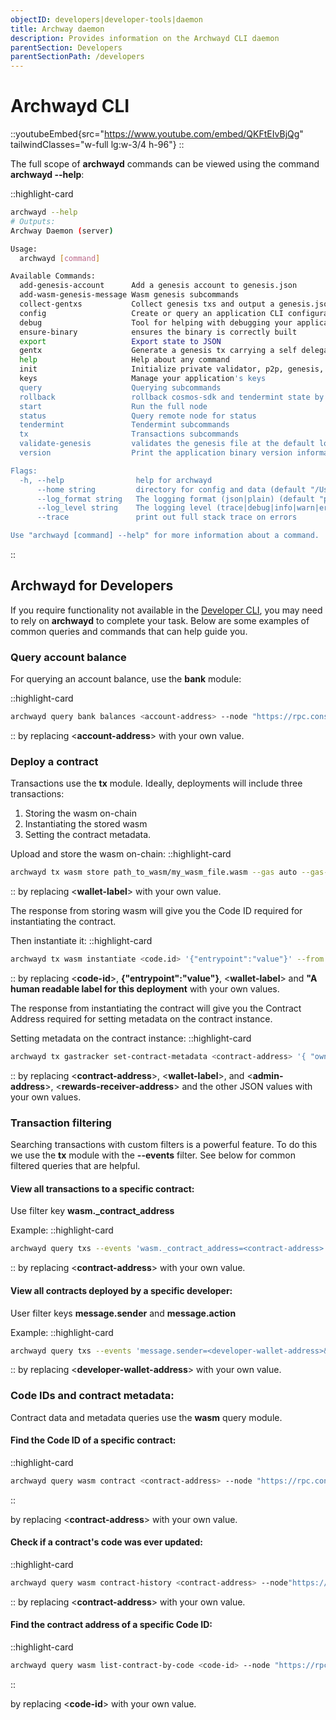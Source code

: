 ```yaml
---
objectID: developers|developer-tools|daemon
title: Archway daemon
description: Provides information on the Archwayd CLI daemon
parentSection: Developers
parentSectionPath: /developers
---
```


# Archwayd CLI

::youtubeEmbed{src="https://www.youtube.com/embed/QKFtEIvBjQg" tailwindClasses="w-full lg:w-3/4 h-96"}
::


The full scope of **archwayd** commands can be viewed using the command **archwayd --help**:

::highlight-card

```bash
archwayd --help
# Outputs:
Archway Daemon (server)

Usage:
  archwayd [command]

Available Commands:
  add-genesis-account      Add a genesis account to genesis.json
  add-wasm-genesis-message Wasm genesis subcommands
  collect-gentxs           Collect genesis txs and output a genesis.json file
  config                   Create or query an application CLI configuration file
  debug                    Tool for helping with debugging your application
  ensure-binary            ensures the binary is correctly built
  export                   Export state to JSON
  gentx                    Generate a genesis tx carrying a self delegation
  help                     Help about any command
  init                     Initialize private validator, p2p, genesis, and application configuration files
  keys                     Manage your application's keys
  query                    Querying subcommands
  rollback                 rollback cosmos-sdk and tendermint state by one height
  start                    Run the full node
  status                   Query remote node for status
  tendermint               Tendermint subcommands
  tx                       Transactions subcommands
  validate-genesis         validates the genesis file at the default location or at the location passed as an arg
  version                  Print the application binary version information

Flags:
  -h, --help                help for archwayd
      --home string         directory for config and data (default "/Users/adrianthompson/.archway")
      --log_format string   The logging format (json|plain) (default "plain")
      --log_level string    The logging level (trace|debug|info|warn|error|fatal|panic) (default "info")
      --trace               print out full stack trace on errors

Use "archwayd [command] --help" for more information about a command.
```

::

## Archwayd for Developers

If you require functionality not available in the <a href="https://www.npmjs.com/package/@archwayhq/cli" target="_blank" >Developer CLI</a>, you may need to rely on **archwayd** to complete your task. Below are some examples of common queries and commands that can help guide you.

### Query account balance

For querying an account balance, use the **bank** module:

::highlight-card

```bash
archwayd query bank balances <account-address> --node "https://rpc.constantine.archway.tech:443"
```

::
by replacing <**account-address**> with your own value.


### Deploy a contract

Transactions use the **tx** module. Ideally, deployments will include three transactions: 
1) Storing the wasm on-chain
2) Instantiating the stored wasm
3) Setting the contract metadata.

Upload and store the wasm on-chain:
::highlight-card

```bash
archwayd tx wasm store path_to_wasm/my_wasm_file.wasm --gas auto --gas-prices $(archwayd q rewards estimate-fees 1 --node 'https://rpc.constantine.archway.tech:443' --output json | jq -r '.gas_unit_price | (.amount + .denom)') --gas-adjustment 1.4 --from <wallet-label> --chain-id "constantine-3" --node "https://rpc.constantine.archway.tech:443" --broadcast-mode sync --output json -y
```

::
by replacing <**wallet-label**> with your own value.


The response from storing wasm will give you the Code ID required for instantiating the contract.

Then instantiate it:
::highlight-card

```bash
archwayd tx wasm instantiate <code.id> '{"entrypoint":"value"}' --from <wallet-label> --label "A human readable label for this deployment" --gas auto --gas-prices $(archwayd q rewards estimate-fees 1 --node 'https://rpc.constantine.archway.tech:443' --output json | jq -r '.gas_unit_price | (.amount + .denom)') --gas-adjustment 1.4 --chain-id "constantine-3" --node "https://rpc.constantine.archway.tech:443" --broadcast-mode sync --output json -y
```

::
by replacing <**code-id**>, **{"entrypoint":"value"}**, <**wallet-label**> and
**"A human readable label for this deployment** with your own values.


The response from instantiating the contract will give you the Contract Address required for setting metadata on the contract instance.

Setting metadata on the contract instance:
::highlight-card

```bash
archwayd tx gastracker set-contract-metadata <contract-address> '{ "owner_address": <admin-address>, "reward_address": <rewards-receiver-address>, "collect_premium": false, "premium_percentage_charged": 0, "gas_rebate_to_user": false }' --gas auto --gas-prices $(archwayd q rewards estimate-fees 1 --node 'https://rpc.constantine.archway.tech:443' --output json | jq -r '.gas_unit_price | (.amount + .denom)') --gas-adjustment 1.4 --from <wallet-label> --chain-id "constantine-3" --node "https://rpc.constantine.archway.tech:443" --broadcast-mode sync --output json -y
```

::
by replacing <**contract-address**>, <**wallet-label**>, and <**admin-address**>, <**rewards-receiver-address**> and the other JSON values with your own values.


### Transaction filtering

Searching transactions with custom filters is a powerful feature. To do this we use the **tx** module with the **--events** filter. See below for common filtered queries that are helpful.

#### View all transactions to a specific contract:

Use filter key **wasm._contract_address**

Example:
::highlight-card

```bash
archwayd query txs --events 'wasm._contract_address=<contract-address>' --node "https://rpc.constantine.archway.tech:443"
```

::
by replacing <**contract-address**> with your own value.

#### View all contracts deployed by a specific developer:

User filter keys **message.sender** and **message.action**

Example:
::highlight-card

```bash
archwayd query txs --events 'message.sender=<developer-wallet-address>&message.action=/cosmwasm.wasm.v1.MsgInstantiateContract' --node "https://rpc.constantine.archway.tech:443"
```

::
by replacing <**developer-wallet-address**> with your own value.


### Code IDs and contract metadata:

Contract data and metadata queries use the **wasm** query module.

#### Find the Code ID of a specific contract:

::highlight-card

```bash
archwayd query wasm contract <contract-address> --node "https://rpc.constantine.archway.tech:443"
```
::

by replacing <**contract-address**> with your own value.


#### Check if a contract's code was ever updated:
::highlight-card

```bash
archwayd query wasm contract-history <contract-address> --node"https://rpc.constantine.archway.tech:443"
```

::
by replacing <**contract-address**> with your own value.


#### Find the contract address of a specific Code ID:

::highlight-card

```bash
archwayd query wasm list-contract-by-code <code-id> --node "https://rpc.constantine.archway.tech:443"
```
::

by replacing <**code-id**> with your own value.